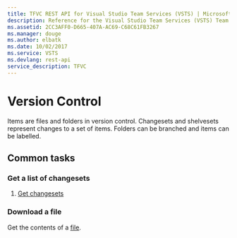 ```yaml
---
title: TFVC REST API for Visual Studio Team Services (VSTS) | Microsoft Docs
description: Reference for the Visual Studio Team Services (VSTS) Team Foundation version control REST API
ms.assetid: 2CC3AFF0-D665-407A-AC69-C68C61FB3267
ms.manager: douge
ms.author: elbatk
ms.date: 10/02/2017
ms.service: VSTS
ms.devlang: rest-api
service_description: TFVC
---
```


# Version Control

Items are files and folders in version control.
Changesets and shelvesets represent changes to a set of items.
Folders can be branched and items can be labelled.

## Common tasks

### Get a list of changesets

1. [Get changesets](./changesets/list.md)

### Download a file

Get the contents of a [file](./items/get.md).
